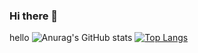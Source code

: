 ### Hi there 👋
hello
![Anurag's GitHub stats](https://github-readme-stats.vercel.app/api?username=baoluong2900&show_icons=true&theme=radical)
[![Top Langs](https://github-readme-stats.vercel.app/api/top-langs/?username=baoluong2900&layout=compact)](https://github.com/baoluong2900/github-readme-stats)
<!--
**baoluong2900/baoluong2900** is a ✨ _special_ ✨ repository because its `README.md` (this file) appears on your GitHub profile.

Here are some ideas to get you started:

- 🔭 I’m currently working on ...
- 🌱 I’m currently learning ...
- 👯 I’m looking to collaborate on ...
- 🤔 I’m looking for help with ...
- 💬 Ask me about ...
- 📫 How to reach me: ...
- 😄 Pronouns: ...
- ⚡ Fun fact: ...
-->
